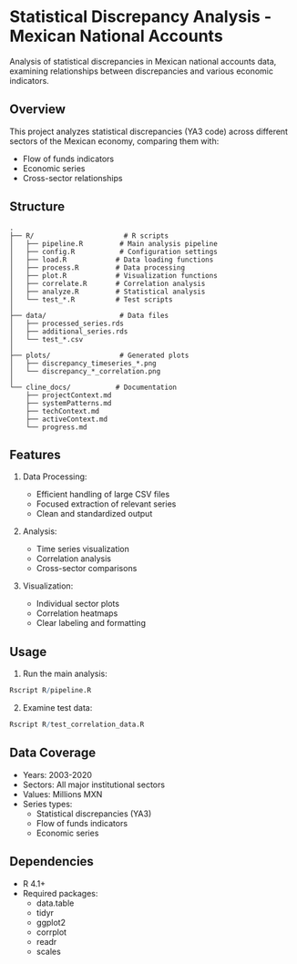 # Statistical Discrepancy Analysis - Mexican National Accounts

Analysis of statistical discrepancies in Mexican national accounts data, examining relationships between discrepancies and various economic indicators.

## Overview

This project analyzes statistical discrepancies (YA3 code) across different sectors of the Mexican economy, comparing them with:
- Flow of funds indicators
- Economic series
- Cross-sector relationships

## Structure

```
.
├── R/                      # R scripts
│   ├── pipeline.R         # Main analysis pipeline
│   ├── config.R           # Configuration settings
│   ├── load.R            # Data loading functions
│   ├── process.R         # Data processing
│   ├── plot.R            # Visualization functions
│   ├── correlate.R       # Correlation analysis
│   ├── analyze.R         # Statistical analysis
│   └── test_*.R          # Test scripts
│
├── data/                  # Data files
│   ├── processed_series.rds
│   ├── additional_series.rds
│   └── test_*.csv
│
├── plots/                 # Generated plots
│   ├── discrepancy_timeseries_*.png
│   └── discrepancy_*_correlation.png
│
└── cline_docs/           # Documentation
    ├── projectContext.md
    ├── systemPatterns.md
    ├── techContext.md
    ├── activeContext.md
    └── progress.md
```

## Features

1. Data Processing:
   - Efficient handling of large CSV files
   - Focused extraction of relevant series
   - Clean and standardized output

2. Analysis:
   - Time series visualization
   - Correlation analysis
   - Cross-sector comparisons

3. Visualization:
   - Individual sector plots
   - Correlation heatmaps
   - Clear labeling and formatting

## Usage

1. Run the main analysis:
```R
Rscript R/pipeline.R
```

2. Examine test data:
```R
Rscript R/test_correlation_data.R
```

## Data Coverage

- Years: 2003-2020
- Sectors: All major institutional sectors
- Values: Millions MXN
- Series types:
  - Statistical discrepancies (YA3)
  - Flow of funds indicators
  - Economic series

## Dependencies

- R 4.1+
- Required packages:
  - data.table
  - tidyr
  - ggplot2
  - corrplot
  - readr
  - scales

